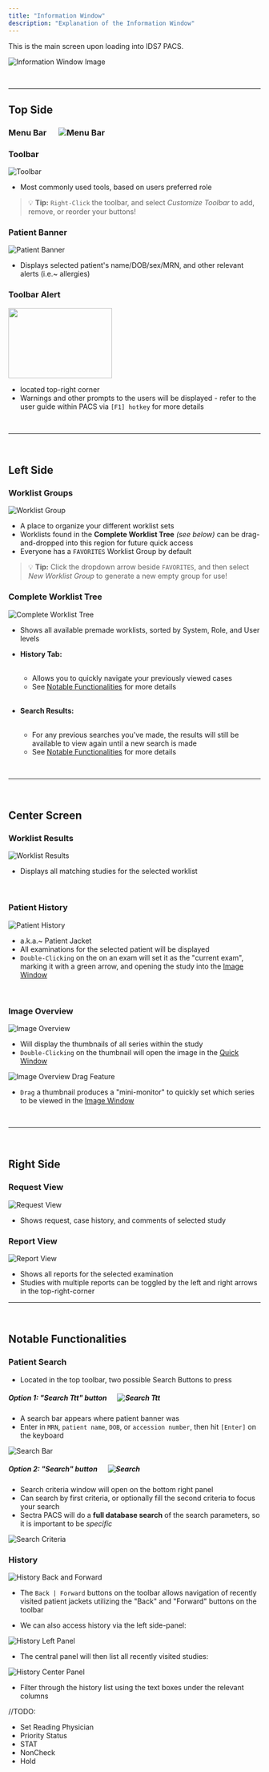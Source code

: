 ```yaml
---
title: "Information Window"
description: "Explanation of the Information Window"
---
```

    
This is the main screen upon loading into IDS7 PACS.

![Information Window Image](/basics/info-window.png)

<br />

---

## Top Side

### Menu Bar &emsp; ![Menu Bar](/basics/menubar.png)

### Toolbar

![Toolbar](/basics/toolbar.png)

- Most commonly used tools, based on users preferred role

> 💡 **Tip:** `Right-Click` the toolbar, and select *Customize Toolbar* to add, remove, or reorder your buttons!

### Patient Banner

![Patient Banner](/basics/patientbanner.png)

- Displays selected patient's name/DOB/sex/MRN, and other relevant alerts (i.e.~ allergies)

### Toolbar Alert

<img src="/basics/toolbar-alert.png" width="207" height="140">

<br />

- located top-right corner
- Warnings and other prompts to the users will be displayed - refer to the user guide within PACS via `[F1] hotkey` for more details

<br/>

---

<br/>

## Left Side

### Worklist Groups
    
![Worklist Group](/basics/worklist-group.png)

- A place to organize your different worklist sets
- Worklists found in the **Complete Worklist Tree** *(see below)* can be drag-and-dropped into this region for future quick access
- Everyone has a `FAVORITES` Worklist Group by default

> 💡 **Tip:** Click the dropdown arrow beside `FAVORITES`, and then select *New Worklist Group* to generate a new empty group for use!

### Complete Worklist Tree

![Complete Worklist Tree](/basics/complete-worklist-tree.png)

- Shows all available premade worklists, sorted by System, Role, and User levels
- **History Tab:**
    
    <br />

    - Allows you to quickly navigate your previously viewed cases
    - See [Notable Functionalities](#notable-functionalities) for more details

    <br />

- **Search Results:**

    <br />
    
    - For any previous searches you've made, the results will still be available to view again until a new search is made
    - See [Notable Functionalities](#notable-functionalities) for more details

<br />

---

<br />

## Center Screen

### Worklist Results

![Worklist Results](/basics/worklist-results.png)

- Displays all matching studies for the selected worklist

<br/>

### Patient History

![Patient History](/basics/patient-history.png)

- a.k.a.~ Patient Jacket
- All examinations for the selected patient will be displayed
- `Double-Clicking` on the on an exam will set it as the "current exam", marking it with a green arrow, and opening the study into the [Image Window](/en/image-window)

<br/>

### Image Overview

![Image Overview](/basics/image-overview.png)

- Will display the thumbnails of all series within the study
- `Double-Clicking` on the thumbnail will open the image in the [Quick Window](/en/quick-window)

![Image Overview Drag Feature](/basics/image-overview-drag.png)

- `Drag` a thumbnail produces a "mini-monitor" to quickly set which series to be viewed in the [Image Window](/en/image-window)

<br/>

---

<br/>

## Right Side

### Request View

![Request View](/basics/request-view.png)

- Shows request, case history, and comments of selected study

### Report View

![Report View](/basics/report-view.png)

- Shows all reports for the selected examination
- Studies with multiple reports can be toggled  by the left and right arrows in the top-right-corner

---

<br/>

## Notable Functionalities

### Patient Search
- Located in the top toolbar, two possible Search Buttons to press

##### Option 1: "Search Ttt" button &emsp; ![Search Ttt](/basics/searchTtt-button.png)
- A search bar appears where patient banner was
- Enter in `MRN`, `patient name`, `DOB`, or `accession number`, then hit `[Enter]` on the keyboard

![Search Bar](/basics/search-bar.png)

##### Option 2: "Search" button &emsp; ![Search](/basics/search-button.png)
- Search criteria window will open on the bottom right panel
- Can search by first criteria, or optionally fill the second criteria to focus your search
- Sectra PACS will do a **full database search** of the search parameters, so it is important to be *specific*

![Search Criteria](/basics/search-criteria.png)

### History

![History Back and Forward](/basics/history-fwd-back.png)

- The `Back | Forward` buttons on the toolbar allows navigation of recently visited patient jackets utilizing the "Back" and "Forward" buttons on the toolbar

- We can also access history via the left side-panel:

![History Left Panel](/basics/history-left-panel.png)

- The central panel will then list all recently visited studies:

![History Center Panel](/basics/history-center-panel.png)

- Filter through the history list using the text boxes under the relevant columns

//TODO:
- Set Reading Physician
- Priority Status
- STAT
- NonCheck
- Hold